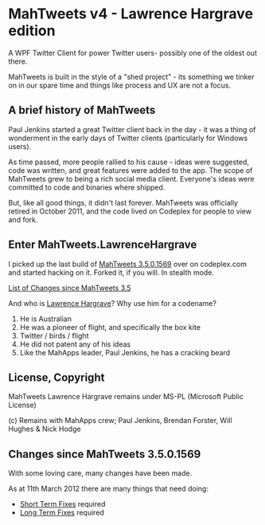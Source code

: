 # MahTweets v4 - Lawrence Hargrave edition

A WPF Twitter Client for power Twitter users- possibly one of the oldest out there.

MahTweets is built in the style of a "shed project" - its something we tinker on in our spare time and things like process and UX are not a focus.

## A brief history of MahTweets

Paul Jenkins started a great Twitter client back in the day - it was a thing of wonderment in the early days of Twitter clients (particularly for Windows users).

As time passed, more people rallied to his cause - ideas were suggested, code was written, and great features were added to the app. The scope of MahTweets grew to being a rich social media client. Everyone's ideas were committed to code and binaries where shipped.

But, like all good things, it didn't last forever. MahTweets was officially retired in October 2011, and the code lived on Codeplex for people to view and fork.

## Enter MahTweets.LawrenceHargrave

I picked up the last build of [MahTweets 3.5.0.1569](http://mahtweets.codeplex.com/SourceControl/list/changesets) over on codeplex.com and started hacking on it. Forked it, if you will. In stealth mode.

[List of Changes since MahTweets 3.5](wiki/initialchanges)

And who is [Lawrence Hargrave](http://en.wikipedia.org/wiki/Lawrence_Hargrave)? Why use him for a codename?

1. He is Australian
2. He was a pioneer of flight, and specifically the box kite
3. Twitter / birds / flight
4. He did not patent any of his ideas
5. Like the MahApps leader, Paul Jenkins, he has a cracking beard

## License, Copyright

MahTweets Lawrence Hargrave remains under MS-PL (Microsoft Public License)

(c) Remains with MahApps crew; Paul Jenkins, Brendan Forster, Will Hughes & Nick Hodge

## Changes since MahTweets 3.5.0.1569

With some loving care, many changes have been made.

As at 11th March 2012 there are many things that need doing:

* [Short Term Fixes](wiki/shorttermfixes) required
* [Long Term Fixes](wiki/longtermfixes) required